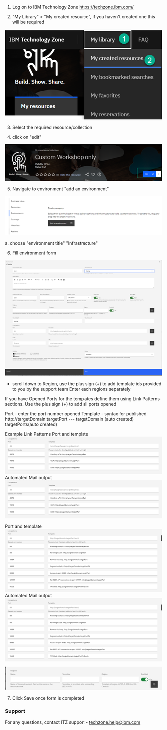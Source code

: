 1. Log on to IBM Technology Zone https://techzone.ibm.com/

2.  "My Library" > "My created resource", if you haven't created one this will be required

![Mycreatedresource](Images/mycreatedresource.png) 

3. Select the required resource/collection

4. click on "edit" 

![editcollection](Images/editcollection.png)

5. Navigate to environment "add an environment"

![addenvironment](Images/addenvironment.png)

a. choose "environment title" "Infrastructure"

6. Fill environment form 

![environmentform](Images/environmentform.png)

 - scroll down to Region, use the plus sign (+) to add template ids provided to you by the support team Enter each regions separately 

If you have Opened Ports for the templates define them using Link Patterns sections. Use the plus sign (+) to add all ports opened

Port - enter the port number opened
Template - syntax for published  http://targetDomain:targetPort --- targetDomain (auto created) targetPorts(auto created)

Example Link Patterns
Port and template
![port1](Images/port1.png)
Automated Mail output
![port1](Images/port1.png)

Port and template
![port2](Images/port2.png)
Automated Mail output
![port2](Images/port2.png)

![regiontemplate](Images/regiontemplate.png)

7. Click Save once form is completed

### Support

For any questions, contact ITZ support - techzone.help@ibm.com
